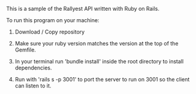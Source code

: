 This is a sample of the Rallyest API written with Ruby on Rails.

To run this program on your machine:

1. Download / Copy repository

2. Make sure your ruby version matches the version at the top of the Gemfile.

3. In your terminal run 'bundle install' inside the root directory to install dependencies.

4. Run with 'rails s -p 3001' to port the server to run on 3001 so the client can listen to it. 

